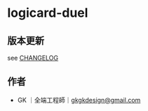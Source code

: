 # logicard-duel

## 版本更新

see [CHANGELOG]('./CHANGELOG.md')

## 作者

- GK ｜全端工程師｜gkgkdesign@gmail.com
